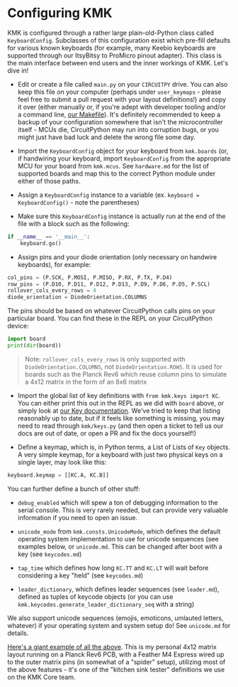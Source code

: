 # Configuring KMK

KMK is configured through a rather large plain-old-Python class called
`KeyboardConfig`. Subclasses of this configuration exist which pre-fill defaults
for various known keyboards (for example, many Keebio keyboards are supported
through our ItsyBitsy to ProMicro pinout adapter). This class is the main
interface between end users and the inner workings of KMK. Let's dive in!

- Edit or create a file called `main.py` on your `CIRCUITPY` drive. You can also
  keep this file on your computer (perhaps under `user_keymaps` - please feel
  free to submit a pull request with your layout definitions!) and copy it over
  (either manually or, if you're adept with developer tooling and/or a command
  line, [our
  Makefile](https://github.com/KMKfw/kmk_firmware/blob/master/docs/flashing.md)).
  It's definitely recommended to keep a backup of your configuration somewhere
  that isn't the microcontroller itself - MCUs die, CircuitPython may run into
  corruption bugs, or you might just have bad luck and delete the wrong file
  some day.

- Import the `KeyboardConfig` object for your keyboard from `kmk.boards` (or, if
  handwiring your keyboard, import `KeyboardConfig` from the appropriate MCU for your
  board from `kmk.mcus`. See `hardware.md` for the list of supported boards and
  map this to the correct Python module under either of those paths.

- Assign a `KeyboardConfig` instance to a variable (ex. `keyboard = KeyboardConfig()` - note
  the parentheses)

- Make sure this `KeyboardConfig` instance is actually run at the end of the file with
  a block such as the following:

```python
if __name__ == '__main__':
    keyboard.go()
```

- Assign pins and your diode orientation (only necessary on handwire keyboards),
  for example:

```python
col_pins = (P.SCK, P.MOSI, P.MISO, P.RX, P.TX, P.D4)
row_pins = (P.D10, P.D11, P.D12, P.D13, P.D9, P.D6, P.D5, P.SCL)
rollover_cols_every_rows = 4
diode_orientation = DiodeOrientation.COLUMNS
```

The pins should be based on whatever CircuitPython calls pins on your particular
board. You can find these in the REPL on your CircuitPython device:

```python
import board
print(dir(board))
```

> Note: `rollover_cols_every_rows` is only supported with
> `DiodeOrientation.COLUMNS`, not `DiodeOrientation.ROWS`. It is used for boards
> such as the Planck Rev6 which reuse column pins to simulate a 4x12 matrix in
> the form of an 8x6 matrix

- Import the global list of key definitions with `from kmk.keys import KC`. You
  can either print this out in the REPL as we did with `board` above, or simply
  look at [our Key
  documentation](https://github.com/KMKfw/kmk_firmware/blob/master/docs/keycodes.md).
  We've tried to keep that listing reasonably up to date, but if it feels like
  something is missing, you may need to read through `kmk/keys.py` (and then
  open a ticket to tell us our docs are out of date, or open a PR and fix the
  docs yourself!)

- Define a keymap, which is, in Python terms, a List of Lists of `Key` objects.
  A very simple keymap, for a keyboard with just two physical keys on a single
  layer, may look like this:

```python
keyboard.keymap = [[KC.A, KC.B]]
```

You can further define a bunch of other stuff:

- `debug_enabled` which will spew a ton of debugging information to the serial
  console. This is very rarely needed, but can provide very valuable information
  if you need to open an issue.

- `unicode_mode` from `kmk.consts.UnicodeMode`, which defines the default
  operating system implementation to use for unicode sequences (see examples
  below, or `unicode.md`. This can be changed after boot with a key (see
  `keycodes.md`)

- `tap_time` which defines how long `KC.TT` and `KC.LT` will wait before
  considering a key "held" (see `keycodes.md`)

- `leader_dictionary`, which defines leader sequences (see `leader.md`), defined
  as tuples of keycode objects (or you can use
  `kmk.keycodes.generate_leader_dictionary_seq` with a string)

We also support unicode sequences (emojis, emoticons, umlauted letters,
whatever) if your operating system and system setup do! See `unicode.md` for
details.

[Here's a giant example of all the
above](https://github.com/KMKfw/kmk_firmware/blob/master/user_keymaps/klardotsh/klarank_featherm4.py).
This is my personal 4x12 matrix layout running on a Planck Rev6 PCB, with a
Feather M4 Express wired up to the outer matrix pins (in somewhat of a "spider"
setup), utilizing most of the above features - it's one of the "kitchen sink
tester" definitions we use on the KMK Core team.
